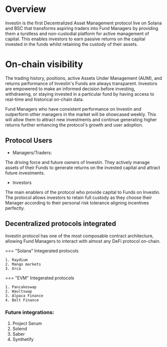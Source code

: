 # Overview

Investin is the first Decentralized Asset Management protocol live on Solana and BSC that transforms aspiring traders into Fund Managers by providing them a turstless and non-custodial platform for active management of capital. This enables investors to earn passive returns on the capital invested in the funds whilst retaining the custody of their assets.

# On-chain visibility

The trading history, positions, active Assets Under Management (AUM), and returns performance of Investin's Funds are always transparent. Investors are empowered to make an informed decision before investing, withdrawing, or staying invested in a particular fund by having access to real-time and historical on-chain data.

Fund Managers who have consistent performance on Investin and outperform other managers in the market will be showcased weekly. This will allow them to attract new investments and continue generating higher returns further enhancing the protocol's growth and user adoption.
## Protocol Users

* Managers/Traders:

The driving force and future owners of Investin. They actively manage assets of their Funds to generate returns on the invested capital and attract future investments.

* Investors 

The main enablers of the protocol who provide capital to Funds on Investin. The protocol allows investors to retain full custody as they choose their Manager according to their personal risk tolerance aligning incentives perfectly.


## Decentralized protocols integrated

Investin protocol has one of the most composable contract architecture, allowing Fund Managers to interact with almost any DeFi protocol on-chain.

=== "Solana"
    Integerated protocols

    1. Raydium                 
    2. Mango markets
    3. Orca
      

=== "EVM"
    Integerated protocols

    1. Pancakeswap
    2. Waultswap
    3. Alpaca Finance
    4. Belt Finance

### Future integrations: 


1. Project Serum
2. Solend
3. Saber
4. Synthetify 

